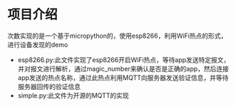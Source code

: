# 项目介绍
次数实现的是一个基于micropython的，使用esp8266，利用WiFi热点的形式，进行设备发现的demo

+ esp8266.py:此文件实现了esp8266开启WiFi热点，等待app发送特定报文，并对报文进行解析，通过magic_number来确认是否是正确的app，然后连接app发送的热点名称，通过此热点利用MQTT向服务器发送验证信息，并等待服务器回传的验证信息
+ simple.py:此文件为开源的MQTT的实现